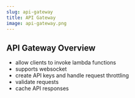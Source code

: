 ```yaml
---
slug: api-gateway
title: API Gateway
image: api-gateway.png
---
```


## API Gateway Overview
* allow clients to invoke lambda functions
* supports websocket
* create API keys and handle request throttling
* validate requests
* cache API responses